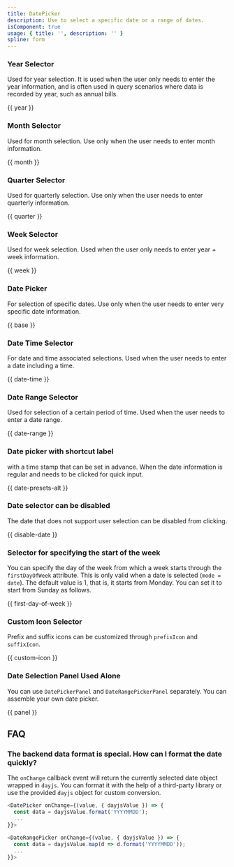 ```yaml
---
title: DatePicker
description: Use to select a specific date or a range of dates.
isComponent: true
usage: { title: '', description: '' }
spline: form
---
```


### Year Selector

Used for year selection. It is used when the user only needs to enter the year information, and is often used in query scenarios where data is recorded by year, such as annual bills.

{{ year }}

### Month Selector

Used for month selection. Use only when the user needs to enter month information.

{{ month }}

### Quarter Selector

Used for quarterly selection. Use only when the user needs to enter quarterly information.

{{ quarter }}

### Week Selector

Used for week selection. Used when the user only needs to enter year + week information.

{{ week }}

### Date Picker

For selection of specific dates. Use only when the user needs to enter very specific date information.

{{ base }}

### Date Time Selector

For date and time associated selections. Used when the user needs to enter a date including a time.

{{ date-time }}

### Date Range Selector

Used for selection of a certain period of time. Used when the user needs to enter a date range.

{{ date-range }}

### Date picker with shortcut label

with a time stamp that can be set in advance. When the date information is regular and needs to be clicked for quick input.

{{ date-presets-alt }}

### Date selector can be disabled

The date that does not support user selection can be disabled from clicking.

{{ disable-date }}

### Selector for specifying the start of the week

You can specify the day of the week from which a week starts through the `firstDayOfWeek` attribute. This is only valid when a date is selected (`mode = date`). The default value is 1, that is, it starts from Monday. You can set it to start from Sunday as follows.

{{ first-day-of-week }}

### Custom Icon Selector

Prefix and suffix icons can be customized through `prefixIcon` and `suffixIcon`.

{{ custom-icon }}

### Date Selection Panel Used Alone

You can use `DatePickerPanel` and `DateRangePickerPanel` separately. You can assemble your own date picker.

{{ panel }}

## FAQ

### The backend data format is special. How can I format the date quickly?

The `onChange` callback event will return the currently selected date object wrapped in `dayjs`. You can format it with the help of a third-party library or use the provided `dayjs` object for custom conversion.

```js
<DatePicker onChange={(value, { dayjsValue }) => {
  const data = dayjsValue.format('YYYYMMDD');
  ...
}}>

<DateRangePicker onChange={(value, { dayjsValue }) => {
  const data = dayjsValue.map(d => d.format('YYYYMMDD'));
  ...
}}>
```
